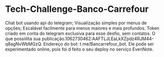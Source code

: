 # Tech-Challenge-Banco-Carrefour
Chat bot usando api do telegram;
Visualização simples por menus de opções;
Escalável facilmente para menus maiores e mais profundos.
Token criado em conta do telegram exclusiva para esse desfio, sem contatos. O que possiilita sua publicação.1062730462:AAFTLJLEaLkXZpdz4RJM44-q8agNvWbMGzQ.
Endereço do bot: t.me/Bancarrefour_bot.
Ele pode ser experimentado online, pois foi d feito o seu deploy no serviço EvenNote.
